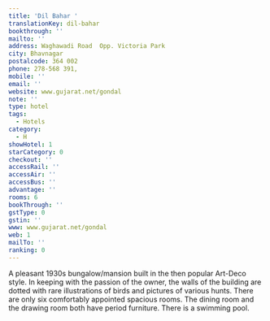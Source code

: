 ```yaml
---
title: 'Dil Bahar '
translationKey: dil-bahar
bookthrough: ''
mailto: ''
address: Waghawadi Road  Opp. Victoria Park
city: Bhavnagar
postalcode: 364 002
phone: 278-568 391,
mobile: ''
email: ''
website: www.gujarat.net/gondal
note: ''
type: hotel
tags:
  - Hotels
category:
  - H
showHotel: 1
starCategory: 0
checkout: ''
accessRail: ''
accessAir: ''
accessBus: ''
advantage: ''
rooms: 6
bookThrough: ''
gstType: 0
gstin: ''
www: www.gujarat.net/gondal
web: 1
mailTo: ''
ranking: 0
---
```







A pleasant 1930s bungalow/mansion built in the then popular Art-Deco style. In keeping with the passion of the owner, the walls of the building are dotted with rare illustrations of birds and pictures of various hunts. There are only six comfortably appointed spacious rooms. The dining room and the drawing room both have period furniture. There is a swimming pool.